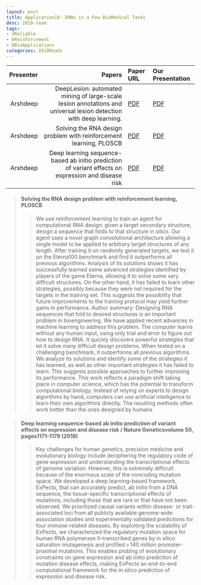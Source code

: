 ```yaml
---
layout: post
title: Application18- DNNs in a Few BioMedical Tasks
desc: 2018-team
tags:
- 3Reliable
- 6Reinforcement
- 8BioApplications
categories: 2018Reads
---
```



| Presenter | Papers | Paper URL| Our Presentation |
| -----: | ---------------------------: | :----- | :----- |
| Arshdeep |  DeepLesion: automated mining of large-scale lesion annotations and universal lesion detection with deep learning. | [PDF](https://www.ncbi.nlm.nih.gov/pubmed/30035154) |  [PDF]({{site.baseurl}}/MoreTalksTeam/Arsh/BRAIN-07242018-BlogPostsDeepLesionChestXRay.pdf) | 
| Arshdeep | Solving the RNA design problem with reinforcement learning, PLOSCB  | [PDF](https://journals.plos.org/ploscompbiol/article?id=10.1371/journal.pcbi.1006176) |  [PDF]({{site.baseurl}}/MoreTalksTeam/Arsh/BIO-06292018-RNAReinforcement.pdf) | 
| Arshdeep | Deep learning sequence-based ab initio prediction of variant effects on expression and disease risk  | [PDF](https://www.nature.com/articles/s41588-018-0160-6) |  [PDF]({{site.baseurl}}/MoreTalksTeam/Arsh/BIO-07272018-AbinitioPrediction-SeqtoGeneExp.pdf) | 


> ####  Solving the RNA design problem with reinforcement learning, PLOSCB
>> We use reinforcement learning to train an agent for computational RNA design: given a target secondary structure, design a sequence that folds to that structure in silico. Our agent uses a novel graph convolutional architecture allowing a single model to be applied to arbitrary target structures of any length. After training it on randomly generated targets, we test it on the Eterna100 benchmark and find it outperforms all previous algorithms. Analysis of its solutions shows it has successfully learned some advanced strategies identified by players of the game Eterna, allowing it to solve some very difficult structures. On the other hand, it has failed to learn other strategies, possibly because they were not required for the targets in the training set. This suggests the possibility that future improvements to the training protocol may yield further gains in performance.
>> Author summary: Designing RNA sequences that fold to desired structures is an important problem in bioengineering. We have applied recent advances in machine learning to address this problem. The computer learns without any human input, using only trial and error to figure out how to design RNA. It quickly discovers powerful strategies that let it solve many difficult design problems. When tested on a challenging benchmark, it outperforms all previous algorithms. We analyze its solutions and identify some of the strategies it has learned, as well as other important strategies it has failed to learn. This suggests possible approaches to further improving its performance. This work reflects a paradigm shift taking place in computer science, which has the potential to transform computational biology. Instead of relying on experts to design algorithms by hand, computers can use artificial intelligence to learn their own algorithms directly. The resulting methods often work better than the ones designed by humans



> ####  Deep learning sequence-based ab initio prediction of variant effects on expression and disease risk / Nature Geneticsvolume 50, pages1171–1179 (2018)
>>  Key challenges for human genetics, precision medicine and evolutionary biology include deciphering the regulatory code of gene expression and understanding the transcriptional effects of genome variation. However, this is extremely difficult because of the enormous scale of the noncoding mutation space. We developed a deep learning–based framework, ExPecto, that can accurately predict, ab initio from a DNA sequence, the tissue-specific transcriptional effects of mutations, including those that are rare or that have not been observed. We prioritized causal variants within disease- or trait-associated loci from all publicly available genome-wide association studies and experimentally validated predictions for four immune-related diseases. By exploiting the scalability of ExPecto, we characterized the regulatory mutation space for human RNA polymerase II–transcribed genes by in silico saturation mutagenesis and profiled > 140 million promoter-proximal mutations. This enables probing of evolutionary constraints on gene expression and ab initio prediction of mutation disease effects, making ExPecto an end-to-end computational framework for the in silico prediction of expression and disease risk.